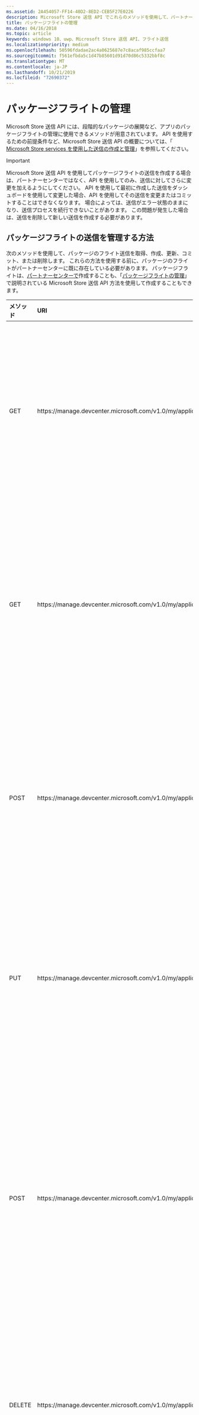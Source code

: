 ```yaml
---
ms.assetid: 2A454057-FF14-40D2-8ED2-CEB5F27E0226
description: Microsoft Store 送信 API でこれらのメソッドを使用して、パートナーセンターアカウントに登録されているアプリのパッケージフライトを管理します。
title: パッケージフライトの管理
ms.date: 04/16/2018
ms.topic: article
keywords: windows 10、uwp、Microsoft Store 送信 API、フライト送信
ms.localizationpriority: medium
ms.openlocfilehash: 50596fdadae2ac4a0625687e7c8acaf985ccfaa7
ms.sourcegitcommit: f561efbda5c1d47b85601d91d70d86c5332bbf8c
ms.translationtype: MT
ms.contentlocale: ja-JP
ms.lasthandoff: 10/21/2019
ms.locfileid: "72690372"
---
```

# <a name="manage-package-flight-submissions"></a>パッケージフライトの管理

Microsoft Store 送信 API には、段階的なパッケージの展開など、アプリのパッケージフライトの管理に使用できるメソッドが用意されています。 API を使用するための前提条件など、Microsoft Store 送信 API の概要については、「 [Microsoft Store services を使用した送信の作成と管理](create-and-manage-submissions-using-windows-store-services.md)」を参照してください。

> [!IMPORTANT]
> Microsoft Store 送信 API を使用してパッケージフライトの送信を作成する場合は、パートナーセンターではなく、API を使用してのみ、送信に対してさらに変更を加えるようにしてください。 API を使用して最初に作成した送信をダッシュボードを使用して変更した場合、API を使用してその送信を変更またはコミットすることはできなくなります。 場合によっては、送信がエラー状態のままになり、送信プロセスを続行できないことがあります。 この問題が発生した場合は、送信を削除して新しい送信を作成する必要があります。

<span id="methods-for-package-flight-submissions" />

## <a name="methods-for-managing-package-flight-submissions"></a>パッケージフライトの送信を管理する方法

次のメソッドを使用して、パッケージのフライト送信を取得、作成、更新、コミット、または削除します。 これらの方法を使用する前に、パッケージのフライトがパートナーセンターに既に存在している必要があります。 パッケージフライトは、[パートナーセンターで](https://docs.microsoft.com/windows/uwp/publish/package-flights)作成することも、「[パッケージフライトの管理](manage-flights.md)」で説明されている Microsoft Store 送信 API 方法を使用して作成することもできます。

<table>
<colgroup>
<col width="10%" />
<col width="30%" />
<col width="60%" />
</colgroup>
<thead>
<tr class="header">
<th align="left">メソッド</th>
<th align="left">URI</th>
<th align="left">説明</th>
</tr>
</thead>
<tbody>
<tr>
<td align="left">GET</td>
<td align="left">https://manage.devcenter.microsoft.com/v1.0/my/applications/{applicationId}/flights/{flightId}/submissions/{submissionId}</td>
<td align="left"><a href="get-a-flight-submission.md">既存のパッケージのフライト送信を取得する</a></td>
</tr>
<tr>
<td align="left">GET</td>
<td align="left">https://manage.devcenter.microsoft.com/v1.0/my/applications/{applicationId}/flights/{flightId}/submissions/{submissionId}/status</td>
<td align="left"><a href="get-status-for-a-flight-submission.md">既存のパッケージのフライト送信の状態を取得する</a></td>
</tr>
<tr>
<td align="left">POST</td>
<td align="left">https://manage.devcenter.microsoft.com/v1.0/my/applications/{applicationId}/flights/{flightId}/submissions</td>
<td align="left"><a href="create-a-flight-submission.md">新しいパッケージのフライト送信を作成する</a></td>
</tr>
<tr>
<td align="left">PUT</td>
<td align="left">https://manage.devcenter.microsoft.com/v1.0/my/applications/{applicationId}/flights/{flightId}/submissions/{submissionId}</td>
<td align="left"><a href="update-a-flight-submission.md">既存のパッケージのフライト送信を更新する</a></td>
</tr>
<tr>
<td align="left">POST</td>
<td align="left">https://manage.devcenter.microsoft.com/v1.0/my/applications/{applicationId}/flights/{flightId}/submissions/{submissionId}/commit</td>
<td align="left"><a href="commit-a-flight-submission.md">新規または更新されたパッケージのフライト送信をコミットする</a></td>
</tr>
<tr>
<td align="left">DELETE</td>
<td align="left">https://manage.devcenter.microsoft.com/v1.0/my/applications/{applicationId}/flights/{flightId}/submissions/{submissionId}</td>
<td align="left"><a href="delete-a-flight-submission.md">パッケージのフライト送信を削除する</a></td>
</tr>
</tbody>
</table>

<span id="create-a-package-flight-submission">

## <a name="create-a-package-flight-submission"></a>パッケージのフライト送信の作成

パッケージフライトの送信を作成するには、次の手順に従います。

1. まだ行っていない場合は、「 [Microsoft Store サービスを使用した送信の作成と管理](create-and-manage-submissions-using-windows-store-services.md)」で説明されている前提条件を完了します。たとえば、Azure AD アプリケーションをパートナーセンターアカウントに関連付け、クライアント ID とキーを取得します。 これは1回だけ行う必要があります。クライアント ID とキーを取得した後は、新しい Azure AD アクセストークンを作成する必要があるときはいつでも再利用できます。  

2. [Azure AD アクセストークンを取得](create-and-manage-submissions-using-windows-store-services.md#obtain-an-azure-ad-access-token)します。 このアクセストークンは、Microsoft Store 送信 API のメソッドに渡す必要があります。 アクセストークンを取得した後、有効期限が切れるまでに60分かかります。 トークンの有効期限が切れると、新しいトークンを取得できます。

3. Microsoft Store 送信 API で次のメソッドを実行して、[パッケージのフライト送信を作成](create-a-flight-submission.md)します。 このメソッドは、最後に発行された送信のコピーである、進行中の新しい送信を作成します。

    ```json
    POST https://manage.devcenter.microsoft.com/v1.0/my/applications/{applicationId}/flights/{flightId}/submissions
    ```

    応答本文[には、](#flight-submission-object)新しい送信の ID、Azure Blob storage に送信するパッケージをアップロードするための shared access SIGNATURE (SAS) URI、および新しい送信のデータ (すべてを含む) が含まれています。一覧と価格情報)。

    > [!NOTE]
    > SAS URI を使用すると、アカウントキーを必要とせずに、Azure storage 内のセキュリティで保護されたリソースにアクセスできます。 SAS Uri と Azure Blob storage での使用に関する背景情報については、「 [Shared Access signature、第1部: sas モデル](https://azure.microsoft.com/documentation/articles/storage-dotnet-shared-access-signature-part-1/)と共有アクセス署名について」 [、「パート 2: Blob ストレージでの sas の作成と使用](https://azure.microsoft.com/documentation/articles/storage-dotnet-shared-access-signature-part-2/)」を参照してください。

4. 送信用に新しいパッケージを追加する場合は、[パッケージを準備](https://docs.microsoft.com/windows/uwp/publish/app-package-requirements)し、ZIP アーカイブに追加します。

5. 新しい送信に必要な変更を行って[フライト送信](#flight-submission-object)データを修正し、次のメソッドを実行して[、パッケージのフライト送信を更新](update-a-flight-submission.md)します。

    ```json
    PUT https://manage.devcenter.microsoft.com/v1.0/my/applications/{applicationId}/flights/{flightId}/submissions/{submissionId}
    ```
      > [!NOTE]
      > 送信用に新しいパッケージを追加する場合は、必ず、ZIP アーカイブ内のこれらのファイルの名前と相対パスを参照するように送信データを更新してください。

4. 送信用の新しいパッケージを追加する場合は、前に呼び出した POST メソッドの応答本文に指定された SAS URI を使用して、ZIP アーカイブを[Azure Blob storage](https://docs.microsoft.com/azure/storage/storage-introduction#blob-storage)にアップロードします。 さまざまなプラットフォームでこれを実行するために使用できるさまざまな Azure ライブラリがあります。これには、次のものが含まれます。

    * [.NET 用 Azure Storage クライアント ライブラリ](https://docs.microsoft.com/azure/storage/storage-dotnet-how-to-use-blobs)
    * [Azure Storage SDK for Java](https://docs.microsoft.com/azure/storage/storage-java-how-to-use-blob-storage)
    * [Azure Storage SDK for Python](https://docs.microsoft.com/azure/storage/storage-python-how-to-use-blob-storage)

    次C#のコード例では、.net 用 Azure Storage クライアントライブラリの[cloudblockblob](https://docs.microsoft.com/dotnet/api/microsoft.windowsazure.storage.blob.cloudblockblob)クラスを使用して、ZIP アーカイブを Azure Blob storage にアップロードする方法を示します。 この例では、ZIP アーカイブが既にストリームオブジェクトに書き込まれていることを前提としています。

    ```csharp
    string sasUrl = "https://productingestionbin1.blob.core.windows.net/ingestion/26920f66-b592-4439-9a9d-fb0f014902ec?sv=2014-02-14&sr=b&sig=usAN0kNFNnYE2tGQBI%2BARQWejX1Guiz7hdFtRhyK%2Bog%3D&se=2016-06-17T20:45:51Z&sp=rwl";
    Microsoft.WindowsAzure.Storage.Blob.CloudBlockBlob blockBob =
        new Microsoft.WindowsAzure.Storage.Blob.CloudBlockBlob(new System.Uri(sasUrl));
    await blockBob.UploadFromStreamAsync(stream);
    ```

5. 次のメソッドを実行して[、パッケージのフライト送信をコミットし](commit-a-flight-submission.md)ます。 これにより、送信が完了したことがパートナーセンターに通知され、更新プログラムがアカウントに適用されるようになります。

    ```json
    POST https://manage.devcenter.microsoft.com/v1.0/my/applications/{applicationId}/flights/{flightId}/submissions/{submissionId}/commit
    ```

6. 次のメソッドを実行して、コミットの状態を確認し、[パッケージのフライト送信の状態を取得](get-status-for-a-flight-submission.md)します。

    ```json
    GET https://manage.devcenter.microsoft.com/v1.0/my/applications/{applicationId}/flights/{flightId}/submissions/{submissionId}/status
    ```

    送信ステータスを確認するには、応答本文の*状態*の値を確認します。 この値は、要求が成功**した場合**は**commitstarted** 、要求にエラーがある場合は**commitstarted**のいずれかに変更されます。 エラーが発生した場合は、 *statusdetails*フィールドにエラーの詳細が表示されます。

7. コミットが正常に完了すると、送信がストアに送信され、インジェストされます。 前の方法を使用するか、パートナーセンターにアクセスして、送信の進行状況を引き続き監視することができます。

<span/>

## <a name="code-examples"></a>コード例

次の記事では、さまざまなプログラミング言語でパッケージのフライトを作成する方法を示す詳細なコード例を提供しています。

* [C#コード例](csharp-code-examples-for-the-windows-store-submission-api.md)
* [Java コードの例](java-code-examples-for-the-windows-store-submission-api.md)
* [Python のコード例](python-code-examples-for-the-windows-store-submission-api.md)

## <a name="storebroker-powershell-module"></a>StoreBroker PowerShell モジュール

Microsoft Store 送信 API を直接呼び出す代わりに、API の上にコマンドラインインターフェイスを実装するオープンソースの PowerShell モジュールも用意しています。 このモジュールは[Storebroker](https://aka.ms/storebroker)と呼ばれます。 このモジュールを使用して、Microsoft Store 送信 API を直接呼び出すのではなく、コマンドラインからアプリ、フライト、およびアドオンの送信を管理できます。または、ソースを参照して、この API を呼び出す方法の例を参照することもできます。 StoreBroker モジュールは、多くのファーストパーティアプリケーションがストアに送信される主な方法として、Microsoft 内で積極的に使用されます。

詳細については、 [GitHub の Storebroker ページ](https://aka.ms/storebroker)を参照してください。

<span id="manage-gradual-package-rollout">

## <a name="manage-a-gradual-package-rollout-for-a-package-flight-submission"></a>パッケージのフライトの段階的なロールアウトを管理する

パッケージフライト送信の更新されたパッケージは、Windows 10 でのアプリの顧客の割合に段階的にロールアウトできます。 これにより、特定のパッケージのフィードバックと分析データを監視して、更新が確実に実行されてから、より広範にロールアウトすることができます。 新しい送信を作成しなくても、公開された送信のロールアウトの割合 (または更新の停止) を変更できます。 パートナーセンターで段階的なパッケージのロールアウトを有効化および管理する手順など、詳細については、こちらの[記事](../publish/gradual-package-rollout.md)を参照してください。

パッケージのフライト送信に対して段階的なパッケージのロールアウトをプログラムで有効にするには、Microsoft Store 送信 API のメソッドを使用して、次の手順を実行します。

  1. [パッケージのフライト送信を作成する](create-a-flight-submission.md)か[、パッケージのフライト送信を取得](get-a-flight-submission.md)します。
  2. 応答データで、 [packageRollout](#package-rollout-object)リソースを見つけて、 *isPackageRollout*フィールドを true に設定し、 *packageRolloutPercentage*フィールドに、更新されたパッケージを取得する必要があるアプリの顧客の割合を設定します。
  3. 更新されたパッケージフライト送信データを、[パッケージの更新フライト送信](update-a-flight-submission.md)方法に渡します。

パッケージのフライト送信に対して段階的なパッケージのロールアウトを有効にした後、次の方法を使用して、段階的なロールアウトをプログラムで取得、更新、停止、または終了できます。

<table>
<colgroup>
<col width="10%" />
<col width="30%" />
<col width="60%" />
</colgroup>
<thead>
<tr class="header">
<th align="left">メソッド</th>
<th align="left">URI</th>
<th align="left">説明</th>
</tr>
</thead>
<tbody>
<tr>
<td align="left">GET</td>
<td align="left">https://manage.devcenter.microsoft.com/v1.0/my/applications/{applicationId}/flights/{flightId}/submissions/{submissionId}/packagerollout</td>
<td align="left"><a href="get-package-rollout-info-for-a-flight-submission.md">パッケージのフライト送信の段階的なロールアウト情報を取得する</a></td>
</tr>
<tr>
<td align="left">POST</td>
<td align="left">https://manage.devcenter.microsoft.com/v1.0/my/applications/{applicationId}/flights/{flightId}/submissions/{submissionId}/updatepackagerolloutpercentage</td>
<td align="left"><a href="update-the-package-rollout-percentage-for-a-flight-submission.md">パッケージのフライト送信の段階的なロールアウト率を更新する</a></td>
</tr>
<tr>
<td align="left">POST</td>
<td align="left">https://manage.devcenter.microsoft.com/v1.0/my/applications/{applicationId}/flights/{flightId}/submissions/{submissionId}/haltpackagerollout</td>
<td align="left"><a href="halt-the-package-rollout-for-a-flight-submission.md">パッケージのフライト送信の段階的なロールアウトを停止します</a></td>
</tr>
<tr>
<td align="left">POST</td>
<td align="left">https://manage.devcenter.microsoft.com/v1.0/my/applications/{applicationId}/flights/{flightId}/submissions/{submissionId}/finalizepackagerollout</td>
<td align="left"><a href="finalize-the-package-rollout-for-a-flight-submission.md">パッケージのフライト送信の段階的なロールアウトの最終処理</a></td>
</tr>
</tbody>
</table>

<span/>

## <a name="data-resources"></a>データ リソース

パッケージフライトの送信を管理するための Microsoft Store 送信 API メソッドでは、次の JSON データリソースを使用します。

<span id="flight-submission-object" />

### <a name="flight-submission-resource"></a>フライト送信リソース

このリソースでは、パッケージのフライト送信について説明します。

```json
{
  "id": "1152921504621243649",
  "flightId": "cd2e368a-0da5-4026-9f34-0e7934bc6f23",
  "status": "PendingCommit",
  "statusDetails": {
    "errors": [],
    "warnings": [],
    "certificationReports": []
  },
  "flightPackages": [
    {
      "fileName": "newPackage.appx",
      "fileStatus": "PendingUpload",
      "id": "",
      "version": "1.0.0.0",
      "languages": ["en-us"],
      "capabilities": [],
      "minimumDirectXVersion": "None",
      "minimumSystemRam": "None"
    }
  ],
  "packageDeliveryOptions": {
    "packageRollout": {
        "isPackageRollout": false,
        "packageRolloutPercentage": 0.0,
        "packageRolloutStatus": "PackageRolloutNotStarted",
        "fallbackSubmissionId": "0"
    },
    "isMandatoryUpdate": false,
    "mandatoryUpdateEffectiveDate": "1601-01-01T00:00:00.0000000Z"
  },
  "fileUploadUrl": "https://productingestionbin1.blob.core.windows.net/ingestion/8b389577-5d5e-4cbe-a744-1ff2e97a9eb8?sv=2014-02-14&sr=b&sig=wgMCQPjPDkuuxNLkeG35rfHaMToebCxBNMPw7WABdXU%3D&se=2016-06-17T21:29:44Z&sp=rwl",
  "targetPublishMode": "Immediate",
  "targetPublishDate": "",
  "notesForCertification": "No special steps are required for certification of this app."
}
```

このリソースの値は次のとおりです。

| 値      | 種類   | 説明              |
|------------|--------|------------------------------|
| id            | string  | 送信の ID。  |
| flightId           | string  |  送信が関連付けられているパッケージフライトの ID。  |  
| status           | string  | 送信のステータス。 次のいずれかの値を指定できます。 <ul><li>なし</li><li>Canceled</li><li>PendingCommit</li><li>CommitStarted</li><li>CommitFailed</li><li>PendingPublication</li><li>発行</li><li>公開先</li><li>PublishFailed</li><li>前処理</li><li>PreProcessingFailed</li><li>認定</li><li>CertificationFailed</li><li>Release</li><li>ReleaseFailed</li></ul>   |
| statusDetails           | object  |  [ステータスの詳細リソース](#status-details-object)。エラーに関する情報を含め、送信の状態に関する追加情報が含まれています。  |
| フライトパッケージ           | array  | 送信の各パッケージに関する詳細情報を提供する[フライトパッケージリソース](#flight-package-object)が含まれています。   |
| packageDeliveryOptions    | object  | パッケージ[配布オプションのリソース](#package-delivery-options-object)。このリソースには、パッケージの段階的なロールアウトと、送信の必須の更新設定が含まれています。   |
| fileUploadUrl           | string  | 送信用のパッケージをアップロードするための共有アクセス署名 (SAS) URI。 送信用に新しいパッケージを追加する場合は、パッケージを含む ZIP アーカイブをこの URI にアップロードします。 詳細については、「[フライトパッケージの作成](#create-a-package-flight-submission)」を参照してください。  |
| targetPublishMode           | string  | 送信の発行モード。 次のいずれかの値を指定できます。 <ul><li>即時</li><li>マニュアル</li><li>固有の日付</li></ul> |
| targetPublishDate           | string  | *Targetpublishmode*が固有の日付に設定されている場合は、ISO 8601 形式で送信される発行日。  |
| 証明書           | string  |  テストアカウントの資格情報や、機能にアクセスして検証するための手順など、認定テスト担当者向けの追加情報を提供します。 詳細については、「[認定のメモ](https://docs.microsoft.com/windows/uwp/publish/notes-for-certification)」を参照してください。 |

<span id="status-details-object" />

### <a name="status-details-resource"></a>状態の詳細リソース

このリソースには、送信の状態に関する追加情報が含まれています。 このリソースの値は次のとおりです。

| 値           | 種類    | 説明                   |
|-----------------|---------|------|
|  errors               |    object     |   送信のエラーの詳細を含む[ステータス詳細リソース](#status-detail-object)の配列。   |     
|  付               |   object      | 送信の警告の詳細を含む[ステータス詳細リソース](#status-detail-object)の配列。     |
|  certificationReports               |     object    |   送信用の証明書レポートデータへのアクセスを提供する、[証明書レポートリソース](#certification-report-object)の配列。 認定に失敗した場合は、これらのレポートで詳細を確認できます。    |  


<span id="status-detail-object" />

### <a name="status-detail-resource"></a>ステータスの詳細リソース

このリソースには、送信に関連するエラーまたは警告に関する追加情報が含まれています。 このリソースの値は次のとおりです。

| 値           | 種類    | 説明       |
|-----------------|---------|------|
|  code               |    string     |   エラーまたは警告の種類を説明する[送信ステータスコード](#submission-status-code)。 |  
|  詳細               |     string    |  問題に関する詳細情報を含むメッセージ。     |


<span id="certification-report-object" />

### <a name="certification-report-resource"></a>証明書レポートリソース

このリソースは、送信用の証明書レポートデータへのアクセスを提供します。 このリソースの値は次のとおりです。

| 値           | 種類    | 説明         |
|-----------------|---------|------|
|     date            |    string     |  レポートが生成された日付と時刻 (ISO 8601 形式)。    |
|     reportUrl            |    string     |  レポートにアクセスできる URL。    |


<span id="flight-package-object" />

### <a name="flight-package-resource"></a>フライトパッケージリソース

このリソースは、送信内のパッケージに関する詳細を提供します。

```json
{
  "flightPackages": [
    {
      "fileName": "newPackage.appx",
      "fileStatus": "PendingUpload",
      "id": "",
      "version": "1.0.0.0",
      "languages": ["en-us"],
      "capabilities": [],
      "minimumDirectXVersion": "None",
      "minimumSystemRam": "None"
    }
  ],
}
```

このリソースの値は次のとおりです。

> [!NOTE]
> [パッケージの[更新] フライト送信](update-a-flight-submission.md)方法を呼び出すとき、要求本文には、このオブジェクトの*fileName*、 *filestatus*、 *Minimumdirectxversion*、および*minimumsystemram*の値のみが必要です。 その他の値は、パートナーセンターによって設定されます。

| 値           | 種類    | 説明              |
|-----------------|---------|------|
| fileName   |   string      |  パッケージの名前です。    |  
| fileStatus    | string    |  パッケージの状態です。 次のいずれかの値を指定できます。 <ul><li>なし</li><li>PendingUpload</li><li>アップロード完了</li><li>PendingDelete</li></ul>    |  
| id    |  string   |  パッケージを一意に識別する ID。 この値は、パートナーセンターによって使用されます。   |     
| version    |  string   |  アプリケーションパッケージのバージョン。 詳細については、「[パッケージバージョン番号](https://docs.microsoft.com/windows/uwp/publish/package-version-numbering)」を参照してください。   |   
| アーキテクチャ    |  string   |  アプリケーションパッケージのアーキテクチャ (ARM など)。   |     
| languages    | array    |  アプリがサポートしている言語の言語コードの配列。 詳細については、「[サポートされる言語](https://docs.microsoft.com/windows/uwp/publish/supported-languages)」を参照してください。    |     
| capabilities    |  array   |  パッケージに必要な機能の配列です。 機能の詳細については、「[アプリ機能の宣言](https://docs.microsoft.com/windows/uwp/packaging/app-capability-declarations)」を参照してください。   |     
| minimumDirectXVersion    |  string   |  アプリパッケージでサポートされている DirectX の最小バージョン。 これは、Windows 8.x を対象とするアプリに対してのみ設定できます。他のバージョンを対象とするアプリでは無視されます。 次のいずれかの値を指定できます。 <ul><li>なし</li><li>DirectX93</li><li>DirectX100</li></ul>   |     
| minimumSystemRam    | string    |  アプリパッケージで必要とされる最小 RAM。 これは、Windows 8.x を対象とするアプリに対してのみ設定できます。他のバージョンを対象とするアプリでは無視されます。 次のいずれかの値を指定できます。 <ul><li>なし</li><li>Memory2GB</li></ul>   |    


<span id="package-delivery-options-object" />

### <a name="package-delivery-options-resource"></a>パッケージ配信オプションのリソース

このリソースには、パッケージの段階的なロールアウトと、送信用の必須の更新設定が含まれています。

```json
{
  "packageDeliveryOptions": {
    "packageRollout": {
        "isPackageRollout": false,
        "packageRolloutPercentage": 0.0,
        "packageRolloutStatus": "PackageRolloutNotStarted",
        "fallbackSubmissionId": "0"
    },
    "isMandatoryUpdate": false,
    "mandatoryUpdateEffectiveDate": "1601-01-01T00:00:00.0000000Z"
  },
}
```

このリソースの値は次のとおりです。

| 値           | 種類    | 説明        |
|-----------------|---------|------|
| packageRollout   |   object      |   送信用の段階的なパッケージロールアウト設定を含む[パッケージロールアウトリソース](#package-rollout-object)。    |  
| isMandatoryUpdate    | boolean    |  この送信のパッケージを、自己インストールアプリの更新に必須として扱うかどうかを示します。 アプリの更新プログラムを自己インストールするための必須パッケージの詳細については、「[アプリのパッケージ更新プログラムのダウンロードとインストール](../packaging/self-install-package-updates.md)」を参照してください。    |  
| mandatoryUpdateEffectiveDate    |  date   |  ISO 8601 形式および UTC タイムゾーンで、この送信のパッケージが必須になる日時。   |        

<span id="package-rollout-object" />

### <a name="package-rollout-resource"></a>パッケージロールアウトリソース

このリソースには、送信用の段階的な[パッケージロールアウト設定](#manage-gradual-package-rollout)が含まれています。 このリソースの値は次のとおりです。

| 値           | 種類    | 説明        |
|-----------------|---------|------|
| isPackageRollout   |   boolean      |  送信に対して段階的なパッケージのロールアウトを有効にするかどうかを示します。    |  
| packageRolloutPercentage    | float    |  段階的なロールアウトでパッケージを受信するユーザーの割合。    |  
| packageRolloutStatus    |  string   |  段階的なパッケージのロールアウトのステータスを示す次のいずれかの文字列。 <ul><li>PackageRolloutNotStarted</li><li>PackageRolloutInProgress</li><li>PackageRolloutComplete</li><li>PackageRolloutStopped</li></ul>  |  
| Fallback提出 Id    |  string   |  段階的なロールアウトパッケージを取得しない顧客によって受信される送信の ID。   |          

> [!NOTE]
> *PackageRolloutStatus*と*fallbackの Id*値はパートナーセンターによって割り当てられ、開発者が設定するものではありません。 これらの値を要求本文に含めると、これらの値は無視されます。

<span/>

## <a name="enums"></a>列挙型

これらのメソッドは、次の列挙型を使用します。

<span id="submission-status-code" />

### <a name="submission-status-code"></a>送信状態コード

次のコードは、送信の状態を表します。

| コード           |  説明      |
|-----------------|---------------|
|  なし            |     コードが指定されていません。         |     
|      InvalidArchive        |     パッケージが含まれている ZIP アーカイブが無効であるか、認識できないアーカイブ形式です。  |
| MissingFiles | ZIP アーカイブには、送信データに一覧表示されたすべてのファイルが含まれていないか、アーカイブ内の間違った場所にあります。 |
| PackageValidationFailed | 送信内の1つ以上のパッケージを検証できませんでした。 |
| InvalidParameterValue | 要求本文のパラメーターの1つが無効です。 |
| InvalidOperation | 操作を実行しようとしましたが無効です。 |
| InvalidState | 実行しようとした操作は、パッケージフライトの現在の状態に対して無効です。 |
| ResourceNotFound | 指定されたパッケージフライトが見つかりませんでした。 |
| ServiceError | 内部サービスエラーが発生したため、要求が成功しませんでした。 要求を再試行してください。 |
| ListingOptOutWarning | 開発者が前回の送信から一覧を削除したか、パッケージでサポートされているリスティング情報が含まれていませんでした。 |
| ListingOptInWarning  | 開発者がリストを追加しました。 |
| UpdateOnlyWarning | 開発者は、更新プログラムのサポートのみを含むものを挿入しようとしています。 |
| その他  | 送信が認識されていないか、カテゴリ化されていない状態です。 |
| PackageValidationWarning | パッケージの検証プロセスで警告が発生しました。 |

<span/>

## <a name="related-topics"></a>関連トピック

* [Microsoft Store services を使用した送信の作成と管理](create-and-manage-submissions-using-windows-store-services.md)
* [Microsoft Store 送信 API を使用してパッケージフライトを管理する](manage-flights.md)
* [パッケージのフライト送信を取得する](get-a-flight-submission.md)
* [パッケージのフライト送信の作成](create-a-flight-submission.md)
* [パッケージのフライト送信を更新する](update-a-flight-submission.md)
* [パッケージのフライト送信をコミットする](commit-a-flight-submission.md)
* [パッケージのフライト送信を削除する](delete-a-flight-submission.md)
* [パッケージのフライト送信の状態を取得する](get-status-for-a-flight-submission.md)
